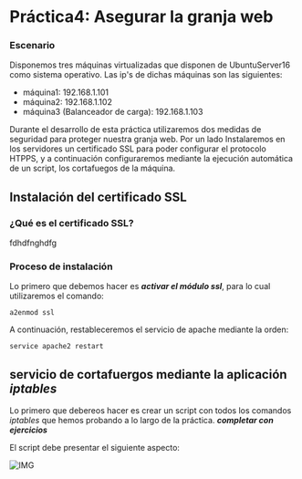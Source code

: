 # Práctica4: Asegurar la granja web
### Escenario
Disponemos tres máquinas virtualizadas que disponen de UbuntuServer16
como sistema operativo. Las ip's de dichas máquinas son las siguientes:
* máquina1: 192.168.1.101
* máquina2: 192.168.1.102
* máquina3 (Balanceador de carga): 192.168.1.103

Durante el desarrollo de esta práctica utilizaremos dos medidas de seguridad para proteger nuestra granja web. Por un lado Instalaremos en los servidores un certificado SSL para poder configurar el protocolo HTPPS, y a continuación configuraremos mediante la ejecución automática de un script, los cortafuegos de la máquina.

## Instalación del certificado SSL
### ¿Qué es el certificado SSL?
fdhdfnghdfg


### Proceso de instalación

Lo primero que debemos hacer es ***activar el módulo ssl***, para lo cual utilizaremos el comando:

`a2enmod ssl`

A continuación, restableceremos el servicio de apache mediante la orden:

`service apache2 restart`

## servicio de cortafuergos mediante la aplicación ***iptables***

Lo primero que debereos hacer es crear un script con todos los comandos *iptables* que hemos probando a lo largo de la práctica.
***completar con ejercicios***

El script debe presentar el siguiente aspecto:

![IMG][im1]





[im1]:Imagenes/P4/ip_table_final.png
